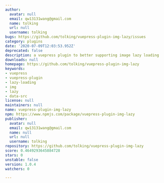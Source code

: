 ```yaml
---
author:
  avatar: null
  email: qw13131wang@gmail.com
  name: tolking
  url: null
  username: tolking
bugs: https://github.com/tolking/vuepress-plugin-img-lazy/issues
category: plugins
date: '2020-07-09T12:03:53.952Z'
deprecated: false
description: a vuepress plugin to better supporting image lazy loading
downloads: null
homepage: https://github.com/tolking/vuepress-plugin-img-lazy
keywords:
- vuepress
- vuepress-plugin
- lazy-loading
- img
- lazy
- data-src
license: null
maintainers: null
name: vuepress-plugin-img-lazy
npm: https://www.npmjs.com/package/vuepress-plugin-img-lazy
publisher:
  avatar: null
  email: qw13131wang@gmail.com
  name: null
  url: null
  username: tolking
repository: https://github.com/tolking/vuepress-plugin-img-lazy
score: 0.4649293645884728
stars: 0
unstable: false
version: 1.0.4
watchers: 0

---
```


